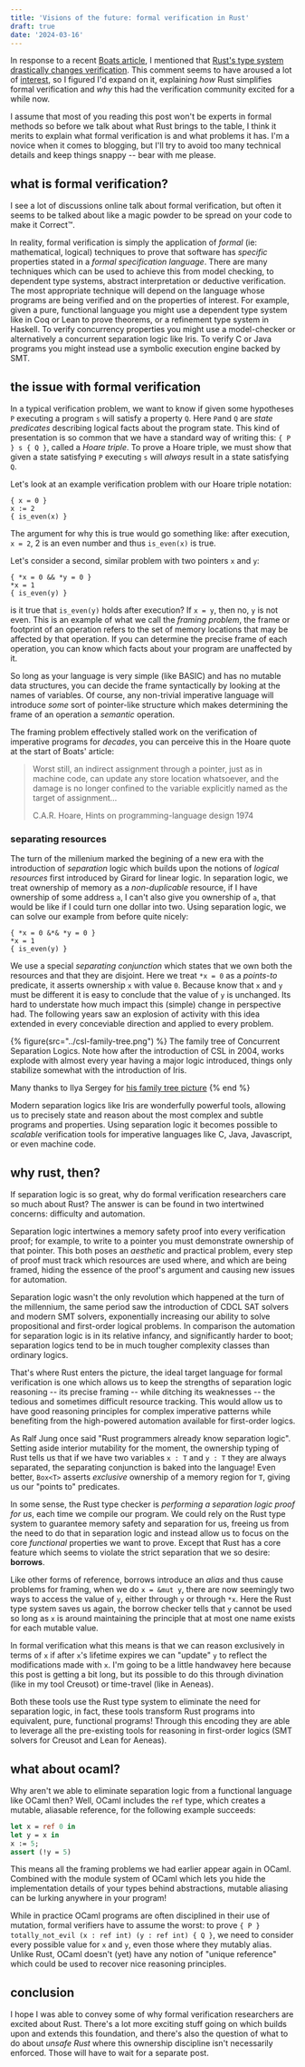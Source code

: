 ```yaml
---
title: 'Visions of the future: formal verification in Rust'
draft: true
date: '2024-03-16'
---
```


In response to a recent [Boats article](https://without.boats/blog/references-are-like-jumps/), I mentioned that [Rust's type system drastically changes verification](https://twitter.com/xldenis/status/1790297114519404692).
This comment seems to have aroused a lot of [interest](https://graydon2.dreamwidth.org/312681.html), so I figured I'd expand on it, explaining *how* Rust simplifies formal verification and *why* this had the verification community excited for a while now.

I assume that most of you reading this post won't be experts in formal methods so before we talk about what Rust brings to the table, I think it merits to explain what formal verification is and what problems it has. I'm a novice when it comes to blogging, but I'll try to avoid too many technical details and keep things snappy -- bear with me please.

## what is formal verification?

I see a lot of discussions online talk about formal verification, but often it seems to be talked about like a magic powder to be spread on your code to make it Correct™.

In reality, formal verification is simply the application of *formal* (ie: mathematical, logical) techniques to prove that software has *specific* properties stated in a *formal specification language*.
There are many techniques which can be used to achieve this from model checking, to dependent type systems, abstract interpretation or deductive verification.
The most appropriate technique will depend on the language whose programs are being verified and on the properties of interest.
For example, given a pure, functional language you might use a dependent type system like in Coq or Lean to prove theorems, or a refinement type system in Haskell.
To verify concurrency properties you might use a model-checker or alternatively a concurrent separation logic like Iris.
To verify C or Java programs you might instead use a symbolic execution engine backed by SMT.

## the issue with formal verification

In a typical verification problem, we want to know if given some hypotheses `P` executing a program `s` will satisfy a property `Q`.
Here `P`and `Q` are *state predicates* describing logical facts about the program state.
This kind of presentation is so common that we have a standard way of writing this: `{ P } s { Q }`, called a *Hoare triple*.
To prove a Hoare triple, we must show that given a state satisfying `P` executing `s` will *always* result in a state satisfying `Q`.

Let's look at an example verification problem with our Hoare triple notation:

```
{ x = 0 }
x := 2
{ is_even(x) }
```

The argument for why this is true would go something like: after execution, `x = 2`, 2 is an even number and thus `is_even(x)` is true.

Let's consider a second, similar problem with two pointers `x` and `y`:
```
{ *x = 0 && *y = 0 }
*x = 1
{ is_even(y) }
```
is it true that `is_even(y)` holds after execution?
If `x = y`, then no, `y` is not even.
This is an example of what we call the *framing problem*, the frame or footprint of an operation refers to the set of memory locations that may be affected by that operation.
If you can determine the precise frame of each operation, you can know which facts about your program are unaffected by it.

So long as your language is very simple (like BASIC) and has no mutable data structures, you can decide the frame syntactically by looking at the names of variables.
Of course, any non-trivial imperative language will introduce *some* sort of pointer-like structure which makes determining the frame of an operation a *semantic* operation.

The framing problem effectively stalled work on the verification of imperative programs for *decades*, you can perceive this in the Hoare quote at the start of Boats' article:

<blockquote>
  <p>Worst still, an indirect assignment through a pointer, just as in machine code, can update any store location whatsoever, and the damage is no longer confined to the variable explicitly named as the target of assignment...</p>
<footer>C.A.R. Hoare, Hints on programming-language design 1974</footer>
</blockquote>

### separating resources

The turn of the millenium marked the begining of a new era with the introduction of *separation* logic which builds upon the notions of *logical resources* first introduced by Girard for linear logic.
In separation logic, we treat ownership of memory as a *non-duplicable* resource, if I have ownership of some address `a`, I can't also give you ownership of `a`, that would be like if I could turn one dollar into two.
Using separation logic, we can solve our example from before quite nicely:

```
{ *x = 0 &*& *y = 0 }
*x = 1
{ is_even(y) }
```

We use a special *separating conjunction* which states that we own both the resources and that they are disjoint.
Here we treat `*x = 0` as a *points-to* predicate, it asserts ownership `x` with value `0`.
Because  know that `x` and `y` must be different it is easy to conclude that the value of `y` is unchanged.
Its hard to understate how much impact this (simple) change in perspective had.
The following years saw an explosion of activity with this idea extended in every conceviable direction and applied to every problem.

{% figure(src="../csl-family-tree.png") %}
The family tree of Concurrent Separation Logics. Note how after the introduction of CSL in 2004, works explode with almost every year having a major logic introduced, things only stabilize somewhat with the introduction of Iris.

Many thanks to Ilya Sergey for [his family tree picture](https://ilyasergey.net/assets/other/CSL-Family-Tree.pdf)
{% end %}

Modern separation logics like Iris are wonderfully powerful tools, allowing us to precisely state and reason about the most complex and subtle programs and properties.
Using separation logic it becomes possible to *scalable* verification tools for imperative languages like C, Java, Javascript, or even machine code.

## why rust, then?

If separation logic is so great, why do formal verification researchers care so much about Rust?
The answer is can be found in two intertwined concerns: difficulty and automation.

Separation logic intertwines a memory safety proof into every verification proof; for example, to write to a pointer you must demonstrate ownership of that pointer.
This both poses an *aesthetic* and practical problem, every step of proof must track which resources are used where, and which are being framed, hiding the essence of the proof's argument and causing new issues for automation.

Separation logic wasn't the only revolution which happened at the turn of the millennium, the same period saw the introduction of CDCL SAT solvers and modern SMT solvers, exponentially increasing our ability to solve propositional and first-order logical problems.
In comparison the automation for separation logic is in its relative infancy, and significantly harder to boot; separation logics tend to be in much tougher complexity classes than ordinary logics.

That's where Rust enters the picture, the ideal target language for formal verification is one which allows us to keep the strengths of separation logic reasoning -- its precise framing -- while ditching its weaknesses -- the tedious and sometimes difficult resource tracking.
This would allow us to have good reasoning principles for complex imperative patterns while benefiting from the high-powered automation available for first-order logics.

As Ralf Jung once said "Rust programmers already know separation logic".
Setting aside interior mutability for the moment, the ownership typing of Rust tells us that if we have two variables `x : T` and `y : T` they are always separated, the separating conjunction is baked into the language!
Even better, `Box<T>` asserts *exclusive* ownership of a memory region for `T`, giving us our "points to" predicates.

In some sense, the Rust type checker is *performing a separation logic proof for us*, each time we compile our program.
We could rely on the Rust type system to guarantee memory safety and separation for us, freeing us from the need to do that in separation logic and instead allow us to focus on the core *functional* properties we want to prove.
Except that Rust has a core feature which seems to violate the strict separation that we so desire: **borrows**.

Like other forms of reference, borrows introduce an *alias* and thus cause problems for framing, when we do `x = &mut y`, there are now seemingly two ways to access the value of `y`, either through `y` or through `*x`.
Here the Rust type system saves us again, the borrow checker tells that `y` cannot be used so long as `x` is around maintaining the principle that at most one name exists for each mutable value.

In formal verification what this means is that we can reason exclusively in terms of `x` if after `x`'s lifetime expires we can "update" `y` to reflect the modifications made with `x`.
I'm going to be a little handwavey here because this post is getting a bit long, but its possible to do this through divination (like in my tool Creusot) or time-travel (like in Aeneas).

Both these tools use the Rust type system to eliminate the need for separation logic, in fact, these tools transform Rust programs into equivalent, pure, functional programs!
Through this encoding they are able to leverage all the pre-existing tools for reasoning in first-order logics (SMT solvers for Creusot and Lean for Aeneas).

## what about ocaml?

Why aren't we able to eliminate separation logic from a functional language like OCaml then?
Well, OCaml includes the `ref` type, which creates a mutable, aliasable reference, for the following example succeeds:

```ocaml
let x = ref 0 in
let y = x in
x := 5;
assert (!y = 5)
```

This means all the framing problems we had earlier appear again in OCaml.
Combined with the module system of OCaml which lets you hide the implementation details of your types behind abstractions, mutable aliasing can be lurking anywhere in your program!

While in practice OCaml programs are often disciplined in their use of mutation, formal verifiers have to assume the worst: to prove `{ P } totally_not_evil (x : ref int) (y : ref int) { Q }`, we need to consider every possible value for `x` and `y`, even those where they mutably alias.
Unlike Rust, OCaml doesn't (yet) have any notion of "unique reference" which could be used to recover nice reasoning principles.

## conclusion

I hope I was able to convey some of why formal verification researchers are excited about Rust. There's a lot more exciting stuff going on which builds upon and extends this foundation, and there's also the question of what to do about *unsafe Rust* where this ownership discipline isn't necessarily enforced.
Those will have to wait for a separate post.